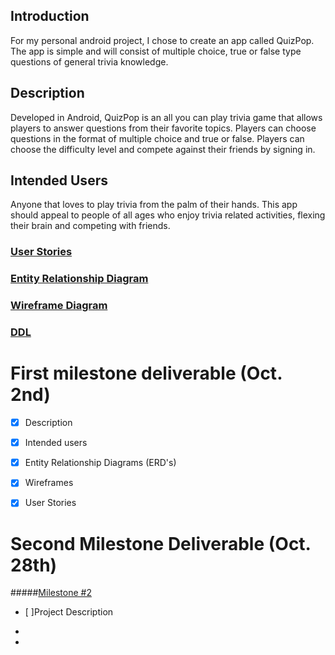 ## Introduction 
For my personal android project, I chose to create an app called QuizPop. 
The app is simple and will consist of multiple choice, true or false type 
questions of general trivia knowledge. 


## Description 
Developed in Android, QuizPop is an all you can play trivia game that 
allows players to answer questions from their favorite topics. 
Players can choose questions in the format of multiple choice and true or false. 
Players can choose the difficulty level and compete against their 
friends by signing in. 

## Intended Users 
Anyone that loves to play trivia from the palm of their hands. 
This app should appeal to people of all ages who enjoy trivia related activities, 
flexing their brain and competing with friends. 

### [User Stories](docs/user-stories.md)

### [Entity Relationship Diagram](docs/erd.md)

### [Wireframe Diagram](docs/wireframe.md)

### [DDL](docs/ddl.md)

# First milestone deliverable (Oct. 2nd)

+ [x] Description 

+ [x] Intended users

+ [x] Entity Relationship Diagrams (ERD's) 

+ [x] Wireframes

+ [x] User Stories 

# Second Milestone Deliverable (Oct. 28th)
#####[Milestone #2](https://deep-dive-coding-java-cohort-8.github.io/2019/10/22/android-milestone-2-rubric.html)

+ [ ]Project Description 

+ 

+ 






